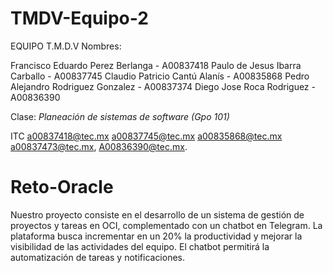 # TMDV-Equipo-2

EQUIPO T.M.D.V Nombres:

Francisco Eduardo Perez Berlanga - A00837418
Paulo de Jesus Ibarra Carballo - A00837745
Claudio Patricio Cantú Alanís - A00835868
Pedro Alejandro Rodriguez Gonzalez - A00837374
Diego Jose Roca Rodriguez - A00836390

Clase: *Planeación de sistemas de software (Gpo 101)*

ITC a00837418@tec.mx a00837745@tec.mx a00835868@tec.mx a00837473@tec.mx, A00836390@tec.mx.

# Reto-Oracle
Nuestro proyecto consiste en el desarrollo de un sistema de gestión de proyectos y tareas en OCI, complementado con un chatbot en Telegram. La plataforma busca incrementar en un 20% la productividad y mejorar la visibilidad de las actividades del equipo. El chatbot permitirá la automatización de tareas y notificaciones.
